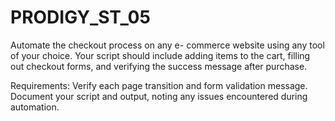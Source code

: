 # PRODIGY_ST_05
Automate the checkout process on any e-
commerce website using any tool of your
choice. Your script should include adding items
to the cart, filling out checkout forms, and
verifying the success message after purchase.

Requirements:
Verify each page transition and form
validation message.
Document your script and output, noting
any issues encountered during automation.
